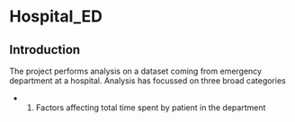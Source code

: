 # Hospital_ED

## Introduction
The project performs analysis on a dataset coming from emergency department at a hospital. Analysis has focussed on three broad categories

- 1. Factors affecting total time spent by patient in the department

